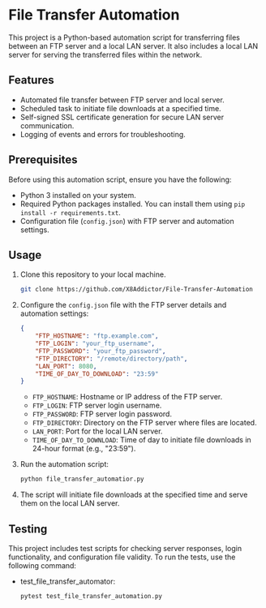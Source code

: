 # File Transfer Automation

This project is a Python-based automation script for transferring files between an FTP server and a local LAN server. It also includes a local LAN server for serving the transferred files within the network.

## Features

- Automated file transfer between FTP server and local server.
- Scheduled task to initiate file downloads at a specified time.
- Self-signed SSL certificate generation for secure LAN server communication.
- Logging of events and errors for troubleshooting.

## Prerequisites

Before using this automation script, ensure you have the following:

- Python 3 installed on your system.
- Required Python packages installed. You can install them using `pip install -r requirements.txt`.
- Configuration file (`config.json`) with FTP server and automation settings.

## Usage

1. Clone this repository to your local machine.
   ```bash
   git clone https://github.com/X8Addictor/File-Transfer-Automation
   ```

3. Configure the `config.json` file with the FTP server details and automation settings:

    ```json
    {
        "FTP_HOSTNAME": "ftp.example.com",
        "FTP_LOGIN": "your_ftp_username",
        "FTP_PASSWORD": "your_ftp_password",
        "FTP_DIRECTORY": "/remote/directory/path",
        "LAN_PORT": 8080,
        "TIME_OF_DAY_TO_DOWNLOAD": "23:59"
    }
    ```

    - `FTP_HOSTNAME`: Hostname or IP address of the FTP server.
    - `FTP_LOGIN`: FTP server login username.
    - `FTP_PASSWORD`: FTP server login password.
    - `FTP_DIRECTORY`: Directory on the FTP server where files are located.
    - `LAN_PORT`: Port for the local LAN server.
    - `TIME_OF_DAY_TO_DOWNLOAD`: Time of day to initiate file downloads in 24-hour format (e.g., "23:59").

4. Run the automation script:

    ```bash
    python file_transfer_automatior.py
    ```

5. The script will initiate file downloads at the specified time and serve them on the local LAN server.

## Testing

This project includes test scripts for checking server responses, login functionality, and configuration file validity. To run the tests, use the following command:

- test_file_transfer_automator:

    ```bash
    pytest test_file_transfer_automation.py
    ```
